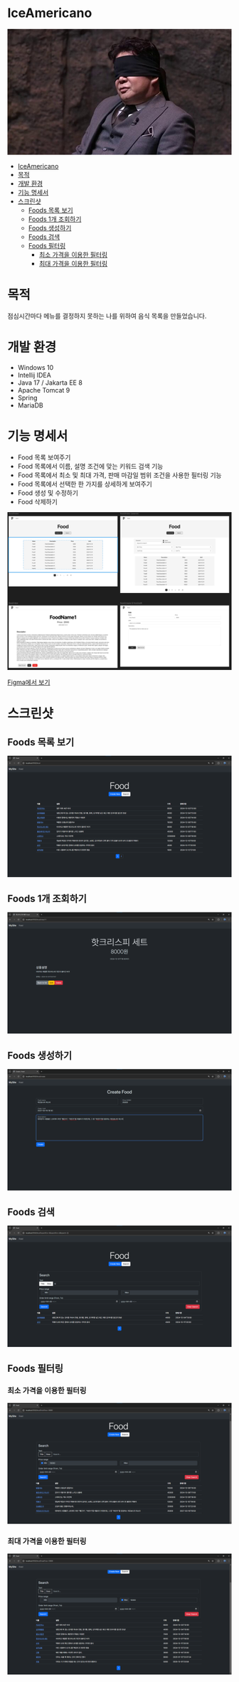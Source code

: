 # IceAmericano

![](/docs/paik.jpg)


<!-- TOC -->
* [IceAmericano](#iceamericano)
* [목적](#목적)
* [개발 환경](#개발-환경)
* [기능 명세서](#기능-명세서)
* [스크린샷](#스크린샷)
  * [Foods 목록 보기](#foods-목록-보기)
  * [Foods 1개 조회하기](#foods-1개-조회하기)
  * [Foods 생성하기](#foods-생성하기)
  * [Foods 검색](#foods-검색)
  * [Foods 필터링](#foods-필터링)
    * [최소 가격을 이용한 필터링](#최소-가격을-이용한-필터링)
    * [최대 가격을 이용한 필터링](#최대-가격을-이용한-필터링)
<!-- TOC -->

# 목적

점심시간마다 메뉴를 결정하지 못하는 나를 위하여 음식 목록을 만들었습니다.

# 개발 환경

- Windows 10
- Intellij IDEA
- Java 17 / Jakarta EE 8
- Apache Tomcat 9
- Spring
- MariaDB

# 기능 명세서

- Food 목록 보여주기
- Food 목록에서 이름, 설명 조건에 맞는 키워드 검색 기능
- Food 목록에서 최소 및 최대 가격, 판매 마감일 범위 조건을 사용한 필터링 기능
- Food 목록에서 선택한 한 가지를 상세하게 보여주기
- Food 생성 및 수정하기
- Food 삭제하기

![](/docs/ui.png)

[Figma에서 보기](https://www.figma.com/design/XQFaW5XXwEYlh8JdpLtZKp/IceAmericano?node-id=0-1&t=0iCyO4QMjIh03FHp-1)

# 스크린샷

## Foods 목록 보기

![](/docs/01.png)

## Foods 1개 조회하기

![](/docs/02.png)

## Foods 생성하기

![](/docs/03.png)

## Foods 검색

![](/docs/06.png)

## Foods 필터링

### 최소 가격을 이용한 필터링

![](/docs/04.png)

### 최대 가격을 이용한 필터링

![](/docs/05.png)



